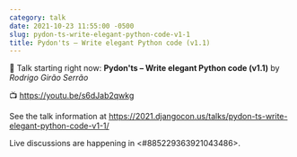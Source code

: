 ```yaml
---
category: talk
date: 2021-10-23 11:55:00 -0500
slug: pydon-ts-write-elegant-python-code-v1-1
title: Pydon'ts – Write elegant Python code (v1.1)
---
```


:tada: Talk starting right now: **Pydon'ts – Write elegant Python code (v1.1)** by *Rodrigo Girão Serrão*

:tv: https://youtu.be/s6dJab2qwkg

See the talk information at https://2021.djangocon.us/talks/pydon-ts-write-elegant-python-code-v1-1/

Live discussions are happening in <#885229363921043486>.